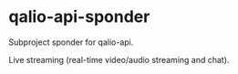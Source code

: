 # qalio-api-sponder

Subproject sponder for qalio-api.

Live streaming (real-time video/audio streaming and chat).

